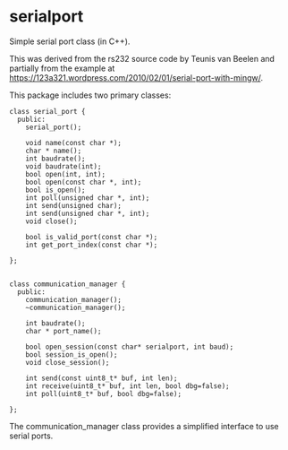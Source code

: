 # serialport
Simple serial port class (in C++).

This was derived from the rs232 source code by Teunis van Beelen and partially from the example at  https://123a321.wordpress.com/2010/02/01/serial-port-with-mingw/.
 
This package includes two primary classes:

    class serial_port {
      public:
        serial_port();

        void name(const char *);
        char * name();
        int baudrate();
        void baudrate(int);
        bool open(int, int);
        bool open(const char *, int);
        bool is_open();
        int poll(unsigned char *, int);
        int send(unsigned char);
        int send(unsigned char *, int);
        void close();

        bool is_valid_port(const char *);
        int get_port_index(const char *);

    };


    class communication_manager {
      public:
        communication_manager();
        ~communication_manager();

        int baudrate();
        char * port_name();

        bool open_session(const char* serialport, int baud);
        bool session_is_open();
        void close_session();

        int send(const uint8_t* buf, int len);
        int receive(uint8_t* buf, int len, bool dbg=false);
        int poll(uint8_t* buf, bool dbg=false);

    };

The communication_manager class provides a simplified interface to use serial
ports.

